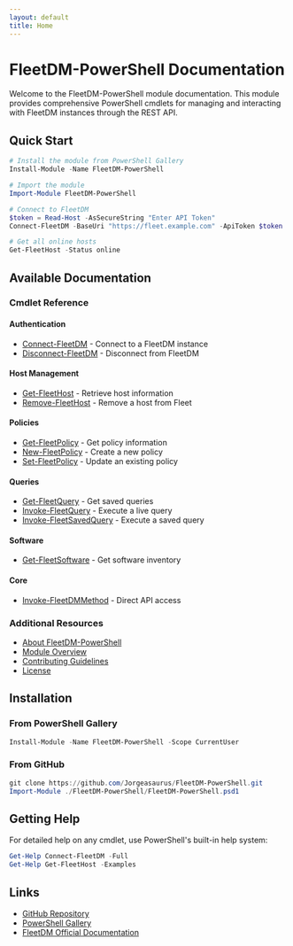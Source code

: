 ```yaml
---
layout: default
title: Home
---
```


# FleetDM-PowerShell Documentation

Welcome to the FleetDM-PowerShell module documentation. This module provides comprehensive PowerShell cmdlets for managing and interacting with FleetDM instances through the REST API.

## Quick Start

```powershell
# Install the module from PowerShell Gallery
Install-Module -Name FleetDM-PowerShell

# Import the module
Import-Module FleetDM-PowerShell

# Connect to FleetDM
$token = Read-Host -AsSecureString "Enter API Token"
Connect-FleetDM -BaseUri "https://fleet.example.com" -ApiToken $token

# Get all online hosts
Get-FleetHost -Status online
```

## Available Documentation

### Cmdlet Reference

#### Authentication
- [Connect-FleetDM](docs/en-US/Connect-FleetDM.md) - Connect to a FleetDM instance
- [Disconnect-FleetDM](docs/en-US/Disconnect-FleetDM.md) - Disconnect from FleetDM

#### Host Management
- [Get-FleetHost](docs/en-US/Get-FleetHost.md) - Retrieve host information
- [Remove-FleetHost](docs/en-US/Remove-FleetHost.md) - Remove a host from Fleet

#### Policies
- [Get-FleetPolicy](docs/en-US/Get-FleetPolicy.md) - Get policy information
- [New-FleetPolicy](docs/en-US/New-FleetPolicy.md) - Create a new policy
- [Set-FleetPolicy](docs/en-US/Set-FleetPolicy.md) - Update an existing policy

#### Queries
- [Get-FleetQuery](docs/en-US/Get-FleetQuery.md) - Get saved queries
- [Invoke-FleetQuery](docs/en-US/Invoke-FleetQuery.md) - Execute a live query
- [Invoke-FleetSavedQuery](docs/en-US/Invoke-FleetSavedQuery.md) - Execute a saved query

#### Software
- [Get-FleetSoftware](docs/en-US/Get-FleetSoftware.md) - Get software inventory

#### Core
- [Invoke-FleetDMMethod](docs/en-US/Invoke-FleetDMMethod.md) - Direct API access

### Additional Resources

- [About FleetDM-PowerShell](docs/en-US/about_FleetDM-PowerShell.help.md)
- [Module Overview](README.md)
- [Contributing Guidelines](CONTRIBUTING.md)
- [License](LICENSE)

## Installation

### From PowerShell Gallery

```powershell
Install-Module -Name FleetDM-PowerShell -Scope CurrentUser
```

### From GitHub

```powershell
git clone https://github.com/Jorgeasaurus/FleetDM-PowerShell.git
Import-Module ./FleetDM-PowerShell/FleetDM-PowerShell.psd1
```

## Getting Help

For detailed help on any cmdlet, use PowerShell's built-in help system:

```powershell
Get-Help Connect-FleetDM -Full
Get-Help Get-FleetHost -Examples
```

## Links

- [GitHub Repository](https://github.com/Jorgeasaurus/FleetDM-PowerShell)
- [PowerShell Gallery](https://www.powershellgallery.com/packages/FleetDM-PowerShell)
- [FleetDM Official Documentation](https://fleetdm.com/docs)